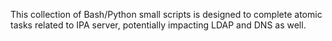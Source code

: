 This collection of Bash/Python small scripts is designed to complete atomic tasks related to IPA server, potentially impacting LDAP and DNS as well.

